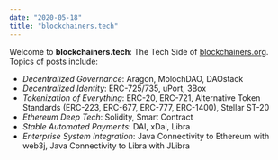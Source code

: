 ```yaml
---
date: "2020-05-18"
title: "blockchainers.tech"
---
```


Welcome to **blockchainers.tech**: The Tech Side of [blockchainers.org](blockchainers.org).  
Topics of posts include:

* _Decentralized Governance_: Aragon, MolochDAO, DAOstack
* _Decentralized Identity_: ERC-725/735, uPort, 3Box
* _Tokenization of Everything_: ERC-20, ERC-721, Alternative Token Standards (ERC-223, ERC-677, ERC-777, ERC-1400), Stellar ST-20
* _Ethereum Deep Tech_: Solidity, Smart Contract
* _Stable Automated Payments_: DAI, xDai, Libra
* _Enterprise System Integration_: Java Connectivity to Ethereum with web3j, Java Connectivity to Libra with JLibra